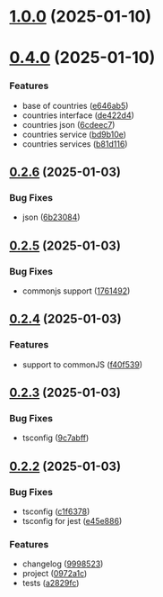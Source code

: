 # [1.0.0](https://github.com/brmorillo/util/compare/v0.4.0...v1.0.0) (2025-01-10)



# [0.4.0](https://github.com/brmorillo/util/compare/v0.2.6...v0.4.0) (2025-01-10)


### Features

* base of countries ([e646ab5](https://github.com/brmorillo/util/commit/e646ab5979e5c0db459f084aefa1583cbacc6205))
* countries interface ([de422d4](https://github.com/brmorillo/util/commit/de422d400a8b4b33075fd014c46d0e7900a6856d))
* countries json ([6cdeec7](https://github.com/brmorillo/util/commit/6cdeec7bcb6dd41159b0a407791ec49c039c18e0))
* countries service ([bd9b10e](https://github.com/brmorillo/util/commit/bd9b10ed8c458695d54329d3a99ca6379621f229))
* countries services ([b81d116](https://github.com/brmorillo/util/commit/b81d116777e4e74a7d36b12d26e729a24a4cdf0a))



## [0.2.6](https://github.com/brmorillo/util/compare/v0.2.5...v0.2.6) (2025-01-03)


### Bug Fixes

* json ([6b23084](https://github.com/brmorillo/util/commit/6b2308456d9155a488b8fba254d597044195f220))



## [0.2.5](https://github.com/brmorillo/util/compare/v0.2.4...v0.2.5) (2025-01-03)


### Bug Fixes

* commonjs support ([1761492](https://github.com/brmorillo/util/commit/1761492f3bf0621847b4cf29f366a11f60b22724))



## [0.2.4](https://github.com/brmorillo/util/compare/v0.2.3...v0.2.4) (2025-01-03)


### Features

* support to commonJS ([f40f539](https://github.com/brmorillo/util/commit/f40f539a7cd0e4e85f38208599acd87242cbc0a8))



## [0.2.3](https://github.com/brmorillo/util/compare/v0.2.2...v0.2.3) (2025-01-03)


### Bug Fixes

* tsconfig ([9c7abff](https://github.com/brmorillo/util/commit/9c7abff72361c4c726517df409ab5510b4c10254))



## [0.2.2](https://github.com/brmorillo/util/compare/0972a1c31a7893cc8c1699b1627ff33fe2278a80...v0.2.2) (2025-01-03)


### Bug Fixes

* tsconfig ([c1f6378](https://github.com/brmorillo/util/commit/c1f637821a141cbe5c4d4282091db6f57ed9fe4a))
* tsconfig for jest ([e45e886](https://github.com/brmorillo/util/commit/e45e8868ee904fb06005933c0a8251e270218b81))


### Features

* changelog ([9998523](https://github.com/brmorillo/util/commit/9998523dabc588b34433d1e9aa8b55be8993806c))
* project ([0972a1c](https://github.com/brmorillo/util/commit/0972a1c31a7893cc8c1699b1627ff33fe2278a80))
* tests ([a2829fc](https://github.com/brmorillo/util/commit/a2829fc4e8aa3c1849afe19bf6589d2acefed7eb))



